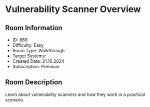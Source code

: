 ﻿# Vulnerability Scanner Overview

## Room Information
- ID: 868
- Difficulty: Easy
- Room Type: Walkthrough
- Target Systems: 
- Created Date: 21.10.2024
- Subscription: Premium

## Room Description
Learn about vulnerability scanners and how they work in a practical scenario.
